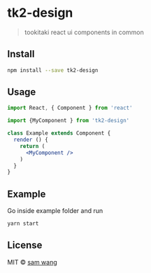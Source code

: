 # tk2-design

> tookitaki react ui components in common

## Install

```bash
npm install --save tk2-design
```

## Usage

```jsx
import React, { Component } from 'react'

import {MyComponent } from 'tk2-design'

class Example extends Component {
  render () {
    return (
      <MyComponent />
    )
  }
}
```

## Example

Go inside example folder and run

```bash
yarn start
```

## License

MIT © [sam wang](https://github.com/shuson)

